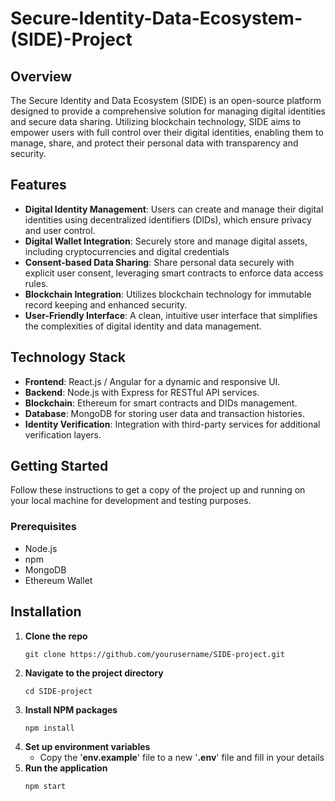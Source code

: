 # Secure-Identity-Data-Ecosystem-(SIDE)-Project
## Overview
The Secure Identity and Data Ecosystem (SIDE) is an open-source platform designed to provide a comprehensive 
solution for managing digital identities and secure data sharing. Utilizing blockchain technology, SIDE aims 
to empower users with full control over their digital identities, enabling them to manage, share, and protect
their personal data with transparency and security. 

## Features
+ **Digital Identity Management**: Users can create and manage their digital identities using decentralized identifiers (DIDs), which ensure privacy and user control.
+ **Digital Wallet Integration**: Securely store and manage digital assets, including cryptocurrencies and digital credentials
+ **Consent-based Data Sharing**: Share personal data securely with explicit user consent, leveraging smart contracts to enforce data access rules.
+ **Blockchain Integration**: Utilizes blockchain technology for immutable record keeping and enhanced security.
+ **User-Friendly Interface**: A clean, intuitive user interface that simplifies the complexities of digital identity and data management.

## Technology Stack
+ **Frontend**: React.js / Angular for a dynamic and responsive UI.
+ **Backend**: Node.js with Express for RESTful API services.
+ **Blockchain**: Ethereum for smart contracts and DIDs management.
+ **Database**: MongoDB for storing user data and transaction histories.
+ **Identity Verification**: Integration with third-party services for additional verification layers.

## Getting Started
Follow these instructions to get a copy of the project up and running on your local machine for development and testing purposes. 
### Prerequisites
+ Node.js
+ npm
+ MongoDB
+ Ethereum Wallet

## Installation
1. **Clone the repo**
   ```
   git clone https://github.com/yourusername/SIDE-project.git
   ```
2. **Navigate to the project directory**
   ```
   cd SIDE-project
   ```
3. **Install NPM packages**
   ```
   npm install
   ```
4. **Set up environment variables**
   + Copy the '**env.example**' file to a new '**.env**' file and fill in your details
5. **Run the application**
   ```
   npm start
   ```
